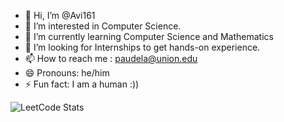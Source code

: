 - 👋 Hi, I’m @Avi161
- 👀 I’m interested in Computer Science.
- 🌱 I’m currently learning Computer Science and Mathematics
- 💞️ I’m looking for Internships to get hands-on experience.
- 📫 How to reach me : paudela@union.edu
- 😄 Pronouns: he/him
- ⚡ Fun fact: I am a human :))


![LeetCode Stats](https://leetcard.jacoblin.cool/Aviiii1?theme=dark&font=PT%20Mono&ext=heatmap)


